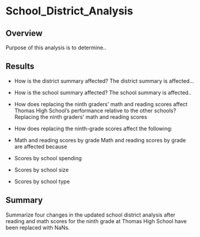 # School_District_Analysis

## **Overview**
 Purpose of this analysis is to determine.. 
 
 ## **Results**
 
 - How is the district summary affected?
 The district summary is affected...
 
 - How is the school summary affected?
The school summary is affected.. 

 - How does replacing the ninth graders’ math and reading scores affect Thomas High School’s performance relative to the other schools?
Replacing the ninth graders' math and reading scores 

 - How does replacing the ninth-grade scores affect the following:

- Math and reading scores by grade
Math and reading scores by grade are affected because

- Scores by school spending

- Scores by school size

- Scores by school type

## **Summary**
 Summarize four changes in the updated school district analysis after reading and math scores for the ninth grade at Thomas High School have been replaced with NaNs.
